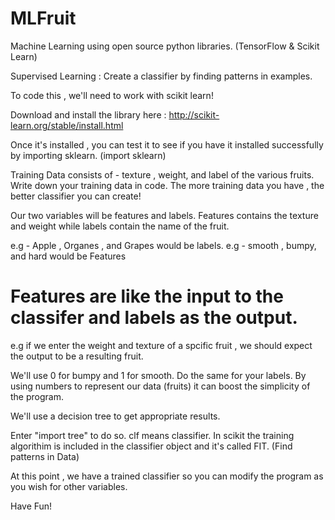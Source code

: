 # MLFruit
Machine Learning using open source python libraries. (TensorFlow &amp; Scikit Learn) 

Supervised Learning : Create a classifier by finding patterns in examples. 

To code this , we'll need to work with scikit learn! 

Download and install the library here : http://scikit-learn.org/stable/install.html

Once it's installed , you can test it to see if you have it installed successfully by importing sklearn. (import sklearn) 

Training Data consists of - texture , weight, and label of the various fruits. 
Write down your training data in code. 
The more training data you have , the better classifier you can create!

Our two variables will be features and labels. 
Features contains the texture and weight while labels contain the name of the fruit. 

e.g - Apple , Organes , and Grapes would be labels. 
e.g - smooth , bumpy, and hard would be Features 

# Features are like the input to the classifer and labels as the output. 

e.g if we enter the weight and texture of a spcific fruit , we should expect the output to be a resulting fruit. 

We'll use 0 for bumpy and 1 for smooth. 
Do the same for your labels. 
By using numbers to represent our data (fruits) it can boost the simplicity of the program. 

We'll use a decision tree to get appropriate results. 

Enter "import tree" to do so. 
clf means classifier. 
In scikit the training algorithim is included in the classifier object and it's called FIT. (Find patterns in Data) 

At this point , we have a trained classifier so you can modify the program as you wish for other variables. 

Have Fun! 








